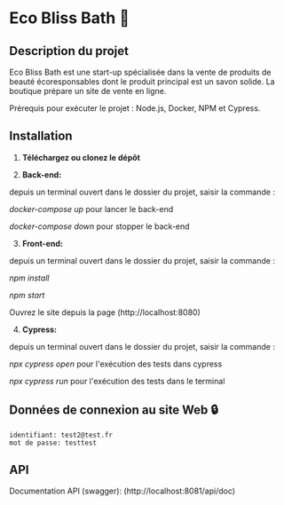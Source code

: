 # Eco Bliss Bath 🧼

## Description du projet

Eco Bliss Bath est une start-up spécialisée dans la vente de produits de beauté écoresponsables dont le produit principal est un savon solide. La boutique prépare un site de vente en ligne.

Prérequis pour exécuter le projet : Node.js, Docker, NPM et Cypress.

## Installation

1. **Téléchargez ou clonez le dépôt**  
  
2. **Back-end:** 

depuis un terminal ouvert dans le dossier du projet, saisir la commande :

  _docker-compose up_  pour lancer le back-end
  
  _docker-compose down_  pour stopper le back-end

3. **Front-end:**  

depuis un terminal ouvert dans le dossier du projet, saisir la commande :  
  
  _npm install_  
    
  _npm start_  
  
Ouvrez le site depuis la page (http://localhost:8080)  
   
4. **Cypress:**  

depuis un terminal ouvert dans le dossier du projet, saisir la commande :  
  
  _npx cypress open_   pour l'exécution des tests dans cypress  
    
  _npx cypress run_   pour l'exécution des tests dans le terminal  


## Données de connexion au site Web 🔒

    identifiant: test2@test.fr 
    mot de passe: testtest

## API

Documentation API (swagger): (http://localhost:8081/api/doc)
